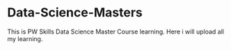 # Data-Science-Masters
This is PW Skills Data Science Master Course learning. Here i will upload all my learning.
